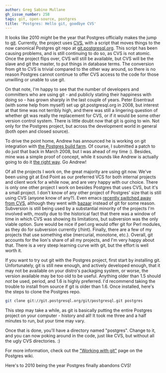 ```yaml
---
author: Greg Sabino Mullane
gh_issue_number: 258
tags: git, open-source, postgres
title: 'Postgres: Hello git, goodbye CVS'
---
```


It looks like 2010 *might* be the year that Postgres officially makes the jump to [git](http://git-scm.com/). Currently, the project uses [CVS](http://www.nongnu.org/cvs/), with a script that moves things to the now canonical Postgres git repo at [git.postgresql.org](http://git.postgresql.org). This script has been causing problems, and is still continuing to do so, as CVS is not atomic. Once the project flips over, CVS will still be available, but CVS will be the slave and git the master, to put things in database terms. The conversion from git to CVS is trivial compared to the other way around, so there is no reason Postgres cannot continue to offer CVS access to the code for those unwilling or unable to use git.

On that note, I'm happy to see that the number of developers and committers who are using git - and publicly stating their happiness with doing so - has grown sharply in the last couple of years. Peter Eisentraut (with some help from myself) set up git.postgresql.org in 2008, but interest at that time was not terribly high, and there was still a lingering question of whether git was really the replacement for CVS, or if it would be some other version control system. There is little doubt now that git is going to win. Not only for the Postgres project, but across the development world in general (both open and closed source).

To drive the point home, Andrew has announced he is working on git integration with [the Postgres build farm](http://buildfarm.postgresql.org/). Of course, I submitted a patch to do just that back in March 2008, but I was ahead of my time :). Besides, mine was a simple proof of concept, while it sounds like Andrew is actually going to do it [the right way](http://people.planetpostgresql.org/andrew/index.php?/archives/56-Back-to-the-buildfarm+git-future.html). Go Andrew!

Of all the projects I work on, the great majority are using git now. We've been using git at End Point as our preferred VCS for both internal projects and client work for a while now, and are very happy with our choice. There is only one other project I work on besides Postgres that uses CVS, but it's a small project. I don't know of any other project of Postgres' size that is still using CVS (anyone know of any?). Even emacs [recently switched away from CVS](http://news.slashdot.org/story/09/12/28/0057231/GNU-Emacs-Switches-From-CVS-To-Bazaar), although they went with [bazaar](http://bazaar.canonical.com/en/) instead of git for some reason. Subversion is still being used by a substantial minority of the projects I'm involved with, mostly due to the historical fact that there was a window of time in which CVS was showing its limitations, but subversion was the only viable option. Sure would be nice if perl.org would offer git for Perl modules, as they do for subversion currently (/hint). Finally, there are a few of my projects that use something else (mercurial, monotone, etc.). Overall, git accounts for the lion's share of all my projects, and I'm very happy about that. There is a very steep learning curve with git, but the effort is well worth it.

If you want to try out git with the Postgres project, first start by installing git. Unfortunately, git is still new enough, and actively developed enough, that it may not be available on your distro's packaging system, or worse, the version available may be too old to be useful. Anything older than 1.5 should *not* be used, period, and 1.6 is highly preferred. I'd recommend taking the trouble to install from source if git is older than 1.6. Once installed, here's the steps to clone the Postgres repo.

```bash
git clone git://git.postgresql.org/git/postgresql.git postgres
```

This step may take a while, as git is basically putting the entire Postgres project on your computer - history and all! It took me three and a half minutes to run, but your time may vary.

Once that is done, you'll have a directory named "postgres". Change to it, and you can now poking around in the code, just like CVS, but without all the ugly CVS directories. :)

For more information, check out the ["Working with git"](http://wiki.postgresql.org/wiki/Working_with_Git) page on the Postgres wiki.

Here's to 2010 being the year Postgres finally abandons CVS!
